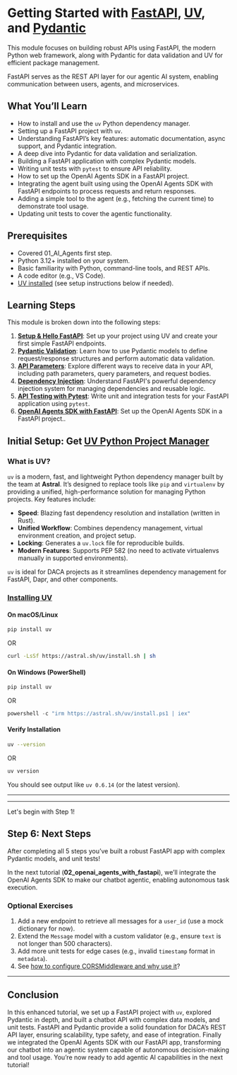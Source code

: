 # Getting Started with [FastAPI](https://fastapi.tiangolo.com), [UV](https://docs.astral.sh/uv/), and [Pydantic](https://docs.pydantic.dev/2.3/api/base_model/)

This module focuses on building robust APIs using FastAPI, the modern Python web framework, along with Pydantic for data validation and UV for efficient package management.

FastAPI serves as the REST API layer for our agentic AI system, enabling communication between users, agents, and microservices.

## What You’ll Learn

- How to install and use the `uv` Python dependency manager.
- Setting up a FastAPI project with `uv`.
- Understanding FastAPI’s key features: automatic documentation, async support, and Pydantic integration.
- A deep dive into Pydantic for data validation and serialization.
- Building a FastAPI application with complex Pydantic models.
- Writing unit tests with `pytest` to ensure API reliability.
- How to set up the OpenAI Agents SDK in a FastAPI project.
- Integrating the agent built using using the OpenAI Agents SDK with FastAPI endpoints to process requests and return responses.
- Adding a simple tool to the agent (e.g., fetching the current time) to demonstrate tool usage.
- Updating unit tests to cover the agentic functionality.

## Prerequisites
- Covered 01_AI_Agents first step.
- Python 3.12+ installed on your system.
- Basic familiarity with Python, command-line tools, and REST APIs.
- A code editor (e.g., VS Code).
- [UV installed](https://docs.astral.sh/uv/getting-started/installation/) (see setup instructions below if needed).

## Learning Steps

This module is broken down into the following steps:

1.  **[Setup & Hello FastAPI](./01_hello_fastapi/readme.md)**: Set up your project using UV and create your first simple FastAPI endpoints.
2.  **[Pydantic Validation](./02_pydantic_validation/readme.md)**: Learn how to use Pydantic models to define request/response structures and perform automatic data validation.
3.  **[API Parameters](./03_api_parameters/readme.md)**: Explore different ways to receive data in your API, including path parameters, query parameters, and request bodies.
4.  **[Dependency Injection](./04_dependency_injection/readme.md)**: Understand FastAPI's powerful dependency injection system for managing dependencies and reusable logic.
5.  **[API Testing with Pytest](./05_api_pytests/readme.md)**: Write unit and integration tests for your FastAPI application using `pytest`.
6.  **[OpenAI Agents SDK with FastAPI](./06_openai_agents_with_fastapi/readme.md)**: Set up the OpenAI Agents SDK in a FastAPI project..

## Initial Setup: Get [UV Python Project Manager](https://docs.astral.sh/uv/)

### What is UV?

`uv` is a modern, fast, and lightweight Python dependency manager built by the team at **Astral**. It’s designed to replace tools like `pip` and `virtualenv` by providing a unified, high-performance solution for managing Python projects. Key features include:

- **Speed**: Blazing fast dependency resolution and installation (written in Rust).
- **Unified Workflow**: Combines dependency management, virtual environment creation, and project setup.
- **Locking**: Generates a `uv.lock` file for reproducible builds.
- **Modern Features**: Supports PEP 582 (no need to activate virtualenvs manually in supported environments).

`uv` is ideal for DACA projects as it streamlines dependency management for FastAPI, Dapr, and other components.

### [Installing UV](https://docs.astral.sh/uv/getting-started/installation/)

#### On macOS/Linux

```bash
pip install uv
```

OR

```bash
curl -LsSf https://astral.sh/uv/install.sh | sh
```

#### On Windows (PowerShell)

```bash
pip install uv
```

OR

```powershell
powershell -c "irm https://astral.sh/uv/install.ps1 | iex"
```

#### Verify Installation

```bash
uv --version
```

OR

```bash
uv version
```

You should see output like `uv 0.6.14` (or the latest version).

---
---

Let's begin with Step 1!



## Step 6: Next Steps
After completing all 5 steps you’ve built a robust FastAPI app with complex Pydantic models, and unit tests! 

In the next tutorial (**02_openai_agents_with_fastapi**), we’ll integrate the OpenAI Agents SDK to make our chatbot agentic, enabling autonomous task execution.

### Optional Exercises

1. Add a new endpoint to retrieve all messages for a `user_id` (use a mock dictionary for now).
2. Extend the `Message` model with a custom validator (e.g., ensure `text` is not longer than 500 characters).
3. Add more unit tests for edge cases (e.g., invalid `timestamp` format in `metadata`).
4. See [how to configure CORSMiddleware and why use it](https://fastapi.tiangolo.com/tutorial/cors/?h=cors#use-corsmiddleware)?
---

## Conclusion

In this enhanced tutorial, we set up a FastAPI project with `uv`, explored Pydantic in depth, and built a chatbot API with complex data models, and unit tests. FastAPI and Pydantic provide a solid foundation for DACA’s REST API layer, ensuring scalability, type safety, and ease of integration. Finally we integrated the OpenAI Agents SDK with our FastAPI app, transforming our chatbot into an agentic system capable of autonomous decision-making and tool usage. You’re now ready to add agentic AI capabilities in the next tutorial!
